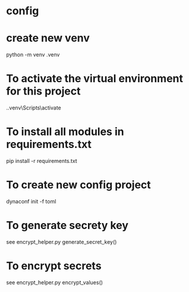# config

# create new venv
python -m venv .venv

# To activate the virtual environment for this project
.\.venv\Scripts\activate

# To install all modules in requirements.txt
pip install -r requirements.txt

# To create new config project
dynaconf init -f toml

# To generate secrety key
see encrypt_helper.py
    generate_secret_key()

# To encrypt secrets
see encrypt_helper.py
    encrypt_values()